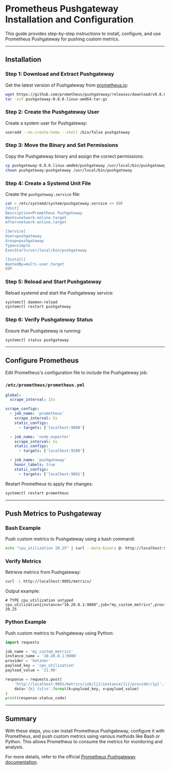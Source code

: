 # Prometheus Pushgateway Installation and Configuration

This guide provides step-by-step instructions to install, configure, and use Prometheus Pushgateway for pushing custom metrics.

---

## Installation

### Step 1: Download and Extract Pushgateway
Get the latest version of Pushgateway from [prometheus.io](https://prometheus.io):
```bash
wget https://github.com/prometheus/pushgateway/releases/download/v0.8.0/pushgateway-0.8.0.linux-amd64.tar.gz
tar -xvf pushgateway-0.8.0.linux-amd64.tar.gz
```

### Step 2: Create the Pushgateway User
Create a system user for Pushgateway:
```bash
useradd --no-create-home --shell /bin/false pushgateway
```

### Step 3: Move the Binary and Set Permissions
Copy the Pushgateway binary and assign the correct permissions:
```bash
cp pushgateway-0.8.0.linux-amd64/pushgateway /usr/local/bin/pushgateway
chown pushgateway:pushgateway /usr/local/bin/pushgateway
```

### Step 4: Create a Systemd Unit File
Create the `pushgateway.service` file:
```bash
cat > /etc/systemd/system/pushgateway.service << EOF
[Unit]
Description=Prometheus Pushgateway
Wants=network-online.target
After=network-online.target

[Service]
User=pushgateway
Group=pushgateway
Type=simple
ExecStart=/usr/local/bin/pushgateway

[Install]
WantedBy=multi-user.target
EOF
```

### Step 5: Reload and Start Pushgateway
Reload systemd and start the Pushgateway service:
```bash
systemctl daemon-reload
systemctl restart pushgateway
```

### Step 6: Verify Pushgateway Status
Ensure that Pushgateway is running:
```bash
systemctl status pushgateway
```

---

## Configure Prometheus

Edit Prometheus's configuration file to include the Pushgateway job:

### `/etc/prometheus/prometheus.yml`
```yaml
global:
  scrape_interval: 15s

scrape_configs:
  - job_name: 'prometheus'
    scrape_interval: 5s
    static_configs:
      - targets: ['localhost:9090']

  - job_name: 'node_exporter'
    scrape_interval: 5s
    static_configs:
      - targets: ['localhost:9100']

  - job_name: 'pushgateway'
    honor_labels: true
    static_configs:
      - targets: ['localhost:9091']
```

Restart Prometheus to apply the changes:
```bash
systemctl restart prometheus
```

---

## Push Metrics to Pushgateway

### Bash Example
Push custom metrics to Pushgateway using a bash command:
```bash
echo "cpu_utilization 20.25" | curl --data-binary @- http://localhost:9091/metrics/job/my_custom_metrics/instance/10.20.0.1:9000/provider/hetzner
```

### Verify Metrics
Retrieve metrics from Pushgateway:
```bash
curl -L http://localhost:9091/metrics/
```
Output example:
```
# TYPE cpu_utilization untyped
cpu_utilization{instance="10.20.0.1:9000",job="my_custom_metrics",provider="hetzner"} 20.25
```

### Python Example
Push custom metrics to Pushgateway using Python:
```python
import requests

job_name = 'my_custom_metrics'
instance_name = '10.20.0.1:9000'
provider = 'hetzner'
payload_key = 'cpu_utilization'
payload_value = '21.90'

response = requests.post(
    'http://localhost:9091/metrics/job/{j}/instance/{i}/provider/{p}'.format(j=job_name, i=instance_name, p=provider),
    data='{k} {v}\n'.format(k=payload_key, v=payload_value)
)
print(response.status_code)
```

---

## Summary
With these steps, you can install Prometheus Pushgateway, configure it with Prometheus, and push custom metrics using various methods like Bash or Python. This allows Prometheus to consume the metrics for monitoring and analysis.

For more details, refer to the official [Prometheus Pushgateway documentation](https://prometheus.io/docs/).
